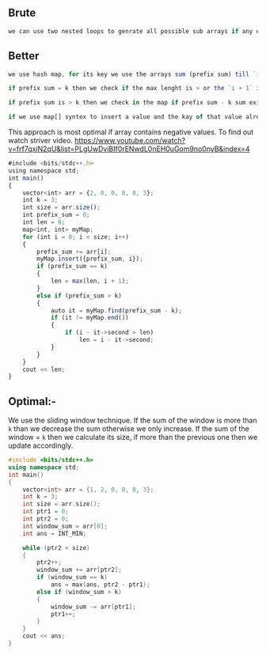 ## Brute 
```js
we can use two nested loops to genrate all possible sub arrays if any of the array's sum = k then we calculate its size if more than max length then we update max length
```

## Better
```js
we use hash map, for its key we use the arrays sum (prefix sum) till `i` for its value `i` index.

if prefix sum = k then we check if the max lenght is > or the `i + 1` index and update acordingly

if prefix sum is > k then we check in the map if prefix sum - k sum exists or not. if it does then we calulate what was the  size upto that point and if it is greater than max length, then we update it accordingly.
```

```js
if we use map[] syntex to insert a value and the kay of that value already exists in the map then it will override the value so instead of that we can use `insert` function using this if the key exists then the value will not be overwritten.

```

This approach is most optimal if array contains negative values. To find out watch striver video.
https://www.youtube.com/watch?v=frf7qxiN2qU&list=PLgUwDviBIf0rENwdL0nEH0uGom9no0nyB&index=4

```js
#include <bits/stdc++.h>
using namespace std;
int main()
{
    vector<int> arr = {2, 0, 0, 0, 0, 3};
    int k = 3;
    int size = arr.size();
    int prefix_sum = 0;
    int len = 0;
    map<int, int> myMap;
    for (int i = 0; i < size; i++)
    {
        prefix_sum += arr[i];
        myMap.insert({prefix_sum, i});
        if (prefix_sum == k)
        {
            len = max(len, i + 1);
        }
        else if (prefix_sum > k)
        {
            auto it = myMap.find(prefix_sum - k);
            if (it != myMap.end())
            {
                if (i - it->second > len)
                    len = i - it->second;
            }
        }
    }
    cout << len;
}
```

## Optimal:-
We use the sliding window technique. If the sum of the window is more than `k` than we decrease the sum otherwise we only increase. If the sum of the window = `k` then we calculate its size, if more than the previous one then we update accordingly.

```cpp
#include <bits/stdc++.h>
using namespace std;
int main()
{
    vector<int> arr = {1, 2, 0, 0, 0, 3};
    int k = 3;
    int size = arr.size();
    int ptr1 = 0;
    int ptr2 = 0;
    int window_sum = arr[0];
    int ans = INT_MIN;

    while (ptr2 < size)
    {
	    ptr2++;
        window_sum += arr[ptr2];
        if (window_sum == k)
            ans = max(ans, ptr2 - ptr1);
        else if (window_sum > k)
        {
            window_sum -= arr[ptr1];
            ptr1++;
        }
    }
    cout << ans;
}
```
